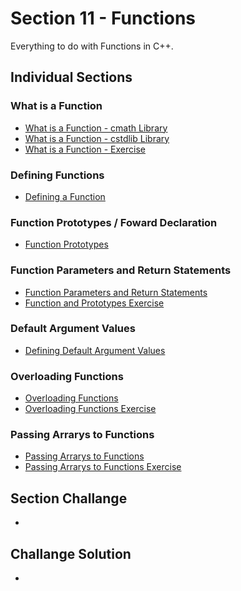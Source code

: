 # Section 11 - Functions
Everything to do with Functions in C++.

## Individual Sections

### What is a Function
- [What is a Function - cmath Library](https://github.com/0xToast/Cplusplus/blob/main/Udemy/Section%2011/whatIsAFunctionCMathLib.cpp)
- [What is a Function - cstdlib Library](https://github.com/0xToast/Cplusplus/blob/main/Udemy/Section%2011/whatIsAFunctionCStdLib.cpp)
- [What is a Function - Exercise](https://github.com/0xToast/Cplusplus/blob/main/Udemy/Section%2011/whatIsAFunctionExercise.cpp)

### Defining Functions
- [Defining a Function](https://github.com/0xToast/Cplusplus/blob/main/Udemy/Section%2011/definingFunctions.cpp)

### Function Prototypes / Foward Declaration
- [Function Prototypes](https://github.com/0xToast/Cplusplus/blob/main/Udemy/Section%2011/functionPrototyping.cpp)

### Function Parameters and Return Statements
- [Function Parameters and Return Statements](https://github.com/0xToast/Cplusplus/blob/main/Udemy/Section%2011/functionParametersAndReturnStatements.cpp)
- [Function and Prototypes Exercise](https://github.com/0xToast/Cplusplus/blob/main/Udemy/Section%2011/functionsAndPrototypesExercise.cpp)

### Default Argument Values
- [Defining Default Argument Values](https://github.com/0xToast/Cplusplus/blob/main/Udemy/Section%2011/defaultArgumentValues.cpp)

### Overloading Functions
- [Overloading Functions](https://github.com/0xToast/Cplusplus/blob/main/Udemy/Section%2011/overLoadingFunctions.cpp)
- [Overloading Functions Exercise](https://github.com/0xToast/Cplusplus/blob/main/Udemy/Section%2011/overloadingFunctionsExercise.cpp)

### Passing Arrarys to Functions 
- [Passing Arrarys to Functions](https://github.com/0xToast/Cplusplus/blob/main/Udemy/Section%2011/passingArraysToFunctions.cpp)
- [Passing Arrarys to Functions Exercise](https://github.com/0xToast/Cplusplus/blob/main/Udemy/Section%2011/passingArraysToFunctionsExercise.cpp)

## Section Challange
- []()

## Challange Solution
- []()
